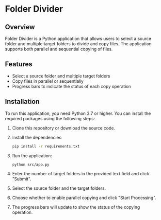 # Folder Divider

## Overview

Folder Divider is a Python application that allows users to select a source folder and multiple target folders to divide and copy files. The application supports both parallel and sequential copying of files.

## Features

- Select a source folder and multiple target folders
- Copy files in parallel or sequentially
- Progress bars to indicate the status of each copy operation

## Installation

To run this application, you need Python 3.7 or higher. You can install the required packages using the following steps:

1. Clone this repository or download the source code.

2. Install the dependencies:

   ```sh
   pip install -r requirements.txt

3. Run the application:
    ```sh
    python src/app.py

4. Enter the number of target folders in the provided text field and click "Submit".

5. Select the source folder and the target folders.

6. Choose whether to enable parallel copying and click "Start Processing".

7. The progress bars will update to show the status of the copying operation.
